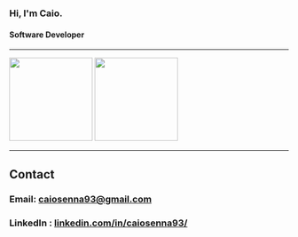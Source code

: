  
### Hi, I'm Caio. 
#### Software Developer
----

<div>
<img height="150em" src="https://github-readme-stats.vercel.app/api?username=cclsenna&count_private=true&show_icons=true&theme=aura">

<img height="150em" src="https://github-readme-stats.vercel.app/api/top-langs/?username=cclsenna&layout=compact&theme=aura">

</div>


----
## Contact
### Email: caiosenna93@gmail.com
### LinkedIn : <a href='https://www.linkedin.com/in/caiosenna93/'>linkedin.com/in/caiosenna93/</a>





